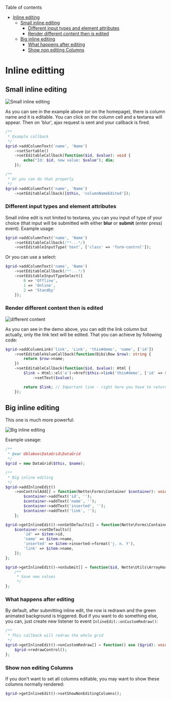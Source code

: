 Table of contents

- [Inline editing](#inline-editing)
    - [Small inline editing](#small-inline-editing)
        - [Different input types and element attributes](#different-input-types-and-element-attributes)
        - [Render different content then is edited](#render-different-content-then-is-edited)
    - [Big inline editing](#big-inline-editing)
        - [What happens after editing](#what-happens-after-editing)
        - [Show non editing Columns](#show-non-editing-columns)

# Inline editting

## Small inline editing

![Small inline editing](https://github.com/contributte/datagrid/blob/master/.docs/assets/inline_edit.gif?raw=true)

As you can see in the example above (or on the homepage), there is column name and it is editable. You can click on the column cell and a textarea will appear. Then on 'blur', ajax request is sent and your callback is fired.

```php
/**
 * Example callback
 */
$grid->addColumnText('name', 'Name')
	->setSortable()
	->setEditableCallback(function($id, $value): void {
		echo("Id: $id, new value: $value"); die;
	});

/**
 * Or you can do that properly
 */
$grid->addColumnText('name', 'Name')
	->setEditableCallback([$this, 'columnNameEdited']);
```

### Different input types and element attributes

Small inline edit is not limited to textarea, you can you input of type of your choice (that input will be submitted with either **blur** or **submit** (enter press) event). Example usage:

```php
$grid->addColumnText('name', 'Name')
	->setEditableCallback(/**...*/)
	->setEditableInputType('text', ['class' => 'form-control']);
```

Or you can use a select:

```php
$grid->addColumnText('name', 'Name')
	->setEditableCallback(/**...*/)
	->setEditableInputTypeSelect([
		0 => 'Offline',
		1 => 'Online',
		2 => 'Standby'
	]);
```


### Render different content then is edited

![different content](https://github.com/contributte/datagrid/blob/master/.docs/assets/inline_edit_2.gif?raw=true)

As you can see in the demo above, you can edit the link column but actually, only the link text will be edited. That you can achieve by following code:

```php
$grid->addColumnLink('link', 'Link', 'this#demo', 'name', ['id'])
	->setEditableValueCallback(function(Dibi\Row $row): string {
		return $row->name;
	})
	->setEditableCallback(function($id, $value): Html {
		$link = Html::el('a')->href($this->link('this#demo', ['id' => $id]))
			->setText($value);

		return $link; // Important line - right here you have to return new content which will be rendered in edited column
	});
```

## Big inline editing

This one is much more powerful:

![Big inline editing](https://github.com/contributte/datagrid/blob/master/.docs/assets/big_inline_edit.gif?raw=true)

Example useage:

```php
/**
 * @var Ublaboo\DataGrid\DataGrid
 */
$grid = new DataGrid($this, $name);

/**
 * Big inline editing
 */
$grid->addInlineEdit()
	->onControlAdd[] = function(Nette\Forms\Container $container): void {
		$container->addText('id', '');
		$container->addText('name', '');
		$container->addText('inserted', '');
		$container->addText('link', '');
	};

$grid->getInlineEdit()->onSetDefaults[] = function(Nette\Forms\Container $container, $item): void {
	$container->setDefaults([
		'id' => $item->id,
		'name' => $item->name,
		'inserted' => $item->inserted->format('j. n. Y'),
		'link' => $item->name,
	]);
};

$grid->getInlineEdit()->onSubmit[] = function($id, Nette\Utils\ArrayHash $values): void {
	/**
	 * Save new values
	 */
};
```

### What happens after editing

By default, after submitting inline edit, the row is redrawn and the green animated background is triggered. Bud if you want to do something else, you can, just create new listener to event `InlineEdit::onCustomRedraw()`:

```php
/**
 * This callback will redraw the whole grid
 */
$grid->getInlineEdit()->onCustomRedraw[] = function() use ($grid): void {
	$grid->redrawControl();
};
```

### Show non editing Columns

If you don't want to set all columns editable, you may want to show these columns normally rendered:

```php
$grid->getInlineEdit()->setShowNonEditingColumns();
```

